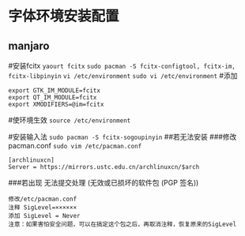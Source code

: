 字体环境安装配置
===============

manjaro
-------
#安装fcitx
`yaourt fcitx`
`sudo pacman -S fcitx-configtool, fcitx-im, fcitx-libpinyin`
`vi /etc/environment`
`sudo vi /etc/environment`
#添加
```
export GTK_IM_MODULE=fcitx
export QT_IM_MODULE=fcitx
export XMODIFIERS=@im=fcitx
```
#使环境生效
`source /etc/environment`

#安装输入法
`sudo pacman -S fcitx-sogoupinyin`
##若无法安装
###修改pacman.conf
`sudo vim /etc/pacman.conf`

```
[archlinuxcn]
Server = https://mirrors.ustc.edu.cn/archlinuxcn/$arch
```
###若出现 无法提交处理 (无效或已损坏的软件包 (PGP 签名))
```
修改/etc/pacman.conf
注释 SigLevel=××××××
添加 SigLevel = Never
注意：如果害怕安全问题，可以在搞定这个包之后，再取消注释，恢复原来的SigLevel
```
